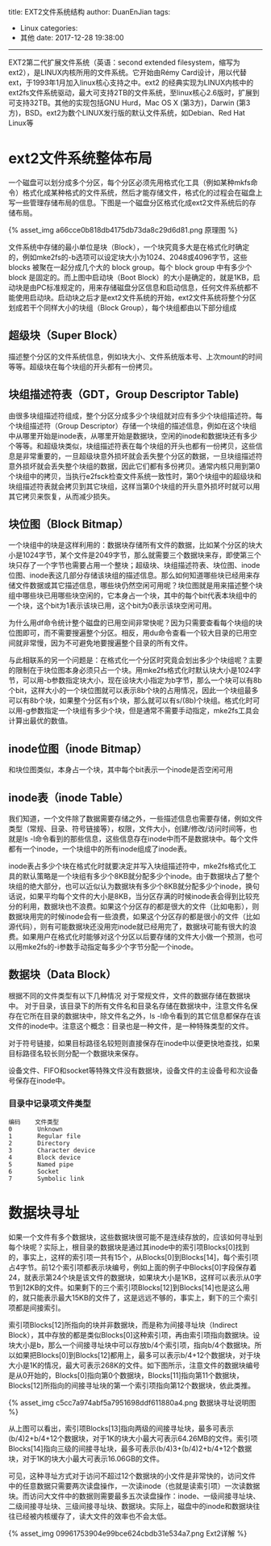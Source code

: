 title: EXT2文件系统结构
author: DuanEnJian
tags:
  - Linux
categories:
  - 其他
date: 2017-12-28 19:38:00
---
EXT2第二代扩展文件系统（英语：second extended filesystem，缩写为 ext2），是LINUX内核所用的文件系统。它开始由Rémy Card设计，用以代替ext，于1993年1月加入linux核心支持之中。ext2 的经典实现为LINUX内核中的ext2fs文件系统驱动，最大可支持2TB的文件系统，至linux核心2.6版时，扩展到可支持32TB。其他的实现包括GNU Hurd，Mac OS X (第3方)，Darwin (第3方)，BSD。ext2为数个LINUX发行版的默认文件系统，如Debian、Red Hat Linux等
<!-- more -->
# ext2文件系统整体布局

一个磁盘可以划分成多个分区，每个分区必须先用格式化工具（例如某种mkfs命令）格式化成某种格式的文件系统，然后才能存储文件，格式化的过程会在磁盘上写一些管理存储布局的信息。下图是一个磁盘分区格式化成ext2文件系统后的存储布局。

{% asset_img a66cce0b818db4175db73da8c29d6d81.png 原理图 %}

文件系统中存储的最小单位是块（Block），一个块究竟多大是在格式化时确定的，例如mke2fs的-b选项可以设定块大小为1024、2048或4096字节，这些 blocks 被聚在一起分成几个大的 block group。每个 block group 中有多少个 block 是固定的。而上图中启动块（Boot Block）的大小是确定的，就是1KB，启动块是由PC标准规定的，用来存储磁盘分区信息和启动信息，任何文件系统都不能使用启动块。启动块之后才是ext2文件系统的开始，ext2文件系统将整个分区划成若干个同样大小的块组（Block Group），每个块组都由以下部分组成

 

## 超级块（Super Block）

描述整个分区的文件系统信息，例如块大小、文件系统版本号、上次mount的时间等等。超级块在每个块组的开头都有一份拷贝。

 

## 块组描述符表（GDT，Group Descriptor Table)

由很多块组描述符组成，整个分区分成多少个块组就对应有多少个块组描述符。每个块组描述符（Group Descriptor）存储一个块组的描述信息，例如在这个块组中从哪里开始是inode表，从哪里开始是数据块，空闲的inode和数据块还有多少个等等。和超级块类似，块组描述符表在每个块组的开头也都有一份拷贝，这些信息是非常重要的，一旦超级块意外损坏就会丢失整个分区的数据，一旦块组描述符意外损坏就会丢失整个块组的数据，因此它们都有多份拷贝。通常内核只用到第0个块组中的拷贝，当执行e2fsck检查文件系统一致性时，第0个块组中的超级块和块组描述符表就会拷贝到其它块组，这样当第0个块组的开头意外损坏时就可以用其它拷贝来恢复，从而减少损失。

 

## 块位图（Block Bitmap）

一个块组中的块是这样利用的：数据块存储所有文件的数据，比如某个分区的块大小是1024字节，某个文件是2049字节，那么就需要三个数据块来存，即使第三个块只存了一个字节也需要占用一个整块；超级块、块组描述符表、块位图、inode位图、inode表这几部分存储该块组的描述信息。那么如何知道哪些块已经用来存储文件数据或其它描述信息，哪些块仍然空闲可用呢？块位图就是用来描述整个块组中哪些块已用哪些块空闲的，它本身占一个块，其中的每个bit代表本块组中的一个块，这个bit为1表示该块已用，这个bit为0表示该块空闲可用。

为什么用df命令统计整个磁盘的已用空间非常快呢？因为只需要查看每个块组的块位图即可，而不需要搜遍整个分区。相反，用du命令查看一个较大目录的已用空间就非常慢，因为不可避免地要搜遍整个目录的所有文件。

与此相联系的另一个问题是：在格式化一个分区时究竟会划出多少个块组呢？主要的限制在于块位图本身必须只占一个块。用mke2fs格式化时默认块大小是1024字节，可以用-b参数指定块大小，现在设块大小指定为b字节，那么一个块可以有8b个bit，这样大小的一个块位图就可以表示8b个块的占用情况，因此一个块组最多可以有8b个块，如果整个分区有s个块，那么就可以有s/(8b)个块组。格式化时可以用-g参数指定一个块组有多少个块，但是通常不需要手动指定，mke2fs工具会计算出最优的数值。

 

## inode位图（inode Bitmap）

和块位图类似，本身占一个块，其中每个bit表示一个inode是否空闲可用

## inode表（inode Table）

我们知道，一个文件除了数据需要存储之外，一些描述信息也需要存储，例如文件类型（常规、目录、符号链接等），权限，文件大小，创建/修改/访问时间等，也就是ls -l命令看到的那些信息，这些信息存在inode中而不是数据块中。每个文件都有一个inode，一个块组中的所有inode组成了inode表。

inode表占多少个块在格式化时就要决定并写入块组描述符中，mke2fs格式化工具的默认策略是一个块组有多少个8KB就分配多少个inode。由于数据块占了整个块组的绝大部分，也可以近似认为数据块有多少个8KB就分配多少个inode，换句话说，如果平均每个文件的大小是8KB，当分区存满的时候inode表会得到比较充分的利用，数据块也不浪费。如果这个分区存的都是很大的文件（比如电影），则数据块用完的时候inode会有一些浪费，如果这个分区存的都是很小的文件（比如源代码），则有可能数据块还没用完inode就已经用完了，数据块可能有很大的浪费。如果用户在格式化时能够对这个分区以后要存储的文件大小做一个预测，也可以用mke2fs的-i参数手动指定每多少个字节分配一个inode。

 

## 数据块（Data Block）

根据不同的文件类型有以下几种情况
对于常规文件，文件的数据存储在数据块中。
对于目录，该目录下的所有文件名和目录名存储在数据块中，注意文件名保存在它所在目录的数据块中，除文件名之外，ls -l命令看到的其它信息都保存在该文件的inode中。注意这个概念：目录也是一种文件，是一种特殊类型的文件。

对于符号链接，如果目标路径名较短则直接保存在inode中以便更快地查找，如果目标路径名较长则分配一个数据块来保存。

设备文件、FIFO和socket等特殊文件没有数据块，设备文件的主设备号和次设备号保存在inode中。
### 目录中记录项文件类型
```
编码    文件类型
0       Unknown
1       Regular file
2       Directory
3       Character device
4       Block device
5       Named pipe
6       Socket
7       Symbolic link
```

# 数据块寻址

如果一个文件有多个数据块，这些数据块很可能不是连续存放的，应该如何寻址到每个块呢？实际上，根目录的数据块是通过其inode中的索引项Blocks[0]找到的，事实上，这样的索引项一共有15个，从Blocks[0]到Blocks[14]，每个索引项占4字节。前12个索引项都表示块编号，例如上面的例子中Blocks[0]字段保存着24，就表示第24个块是该文件的数据块，如果块大小是1KB，这样可以表示从0字节到12KB的文件。如果剩下的三个索引项Blocks[12]到Blocks[14]也是这么用的，就只能表示最大15KB的文件了，这是远远不够的，事实上，剩下的三个索引项都是间接索引。

索引项Blocks[12]所指向的块并非数据块，而是称为间接寻址块（Indirect Block），其中存放的都是类似Blocks[0]这种索引项，再由索引项指向数据块。设块大小是b，那么一个间接寻址块中可以存放b/4个索引项，指向b/4个数据块。所以如果把Blocks[0]到Blocks[12]都用上，最多可以表示b/4+12个数据块，对于块大小是1K的情况，最大可表示268K的文件。如下图所示，注意文件的数据块编号是从0开始的，Blocks[0]指向第0个数据块，Blocks[11]指向第11个数据块，Blocks[12]所指向的间接寻址块的第一个索引项指向第12个数据块，依此类推。

{% asset_img c5cc7a974abf5a7951698ddf611880a4.png 数据块寻址说明图 %}

从上图可以看出，索引项Blocks[13]指向两级的间接寻址块，最多可表示(b/4)2+b/4+12个数据块，对于1K的块大小最大可表示64.26MB的文件。索引项Blocks[14]指向三级的间接寻址块，最多可表示(b/4)3+(b/4)2+b/4+12个数据块，对于1K的块大小最大可表示16.06GB的文件。

可见，这种寻址方式对于访问不超过12个数据块的小文件是非常快的，访问文件中的任意数据只需要两次读盘操作，一次读inode（也就是读索引项）一次读数据块。而访问大文件中的数据则需要最多五次读盘操作：inode、一级间接寻址块、二级间接寻址块、三级间接寻址块、数据块。实际上，磁盘中的inode和数据块往往已经被内核缓存了，读大文件的效率也不会太低。

{% asset_img 09961753904e99bce624cbdb31e534a7.png Ext2详解 %}

